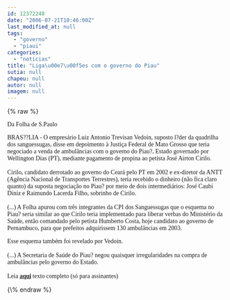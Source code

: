 ```yaml
---
id: 12372248
date: "2006-07-21T10:46:00Z"
last_modified_at: null
tags:
  - "governo"
  - "piaui"
categories:
  - "noticias"
title: "Liga\u00e7\u00f5es com o governo do Piau"
sutia: null
chapeu: null
autor: null
imagem: null
---
```

{\% raw %}
<p><P><FONT face=Verdana>Da Folha de S.Paulo</FONT></P></p>
<p><P><FONT face=Verdana>BRAS??LIA - O empresário Luiz Antonio Trevisan Vedoin, suposto l?der da quadrilha dos sanguessugas, disse em depoimento à Justiça Federal de Mato Grosso que teria negociado a venda de ambulâncias com o governo do Piau?, Estado governado por Wellington Dias (PT), mediante pagamento de propina ao petista José Airton Cirilo.<BR><BR>Cirilo, candidato derrotado ao governo do Ceará pelo PT em 2002 e ex-diretor da ANTT (Agência Nacional de Transportes Terrestres), teria recebido o dinheiro (não fica claro quanto) da suposta negociação no Piau? por meio de dois intermediários: José Caubi Diniz e Raimundo Lacerda Filho, sobrinho de Cirilo.<BR><BR>(...) A Folha apurou com três integrantes da CPI dos Sanguessugas que o esquema no Piau? seria similar ao que Cirilo teria implementado para liberar verbas do Ministério da Saúde, então comandado pelo petista Humberto Costa, hoje candidato ao governo de Pernambuco, para que prefeitos adquirissem 130 ambulâncias em 2003.</FONT></P></p>
<p><P><FONT face=Verdana>Esse esquema também foi revelado por Vedoin.<BR><BR>(...) A Secretaria de Saúde do Piau? negou quaisquer irregularidades na compra de ambulâncias pelo governo do Estado.<BR><BR>Leia <STRONG><A href=\"https://www.uol.com.br/fsp\" target=_blank>aqui</A></STRONG> texto completo (só para assinantes)</FONT></P> </p>
{\% endraw %}